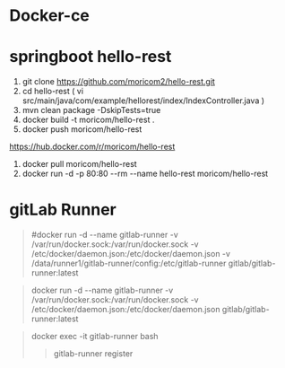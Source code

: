 # Docker-ce
# springboot hello-rest

1. git clone https://github.com/moricom2/hello-rest.git
2. cd hello-rest
( vi src/main/java/com/example/hellorest/index/IndexController.java )
3. mvn clean package -DskipTests=true
4. docker build -t moricom/hello-rest .
5. docker push moricom/hello-rest




https://hub.docker.com/r/moricom/hello-rest

1. docker pull moricom/hello-rest
2. docker run -d -p 80:80 --rm --name hello-rest moricom/hello-rest



# gitLab Runner
> #docker run -d --name gitlab-runner -v /var/run/docker.sock:/var/run/docker.sock -v /etc/docker/daemon.json:/etc/docker/daemon.json -v /data/runner1/gitlab-runner/config:/etc/gitlab-runner gitlab/gitlab-runner:latest  


> docker run -d --name gitlab-runner -v /var/run/docker.sock:/var/run/docker.sock -v /etc/docker/daemon.json:/etc/docker/daemon.json gitlab/gitlab-runner:latest  

> docker exec -it gitlab-runner bash  
>> gitlab-runner register  

